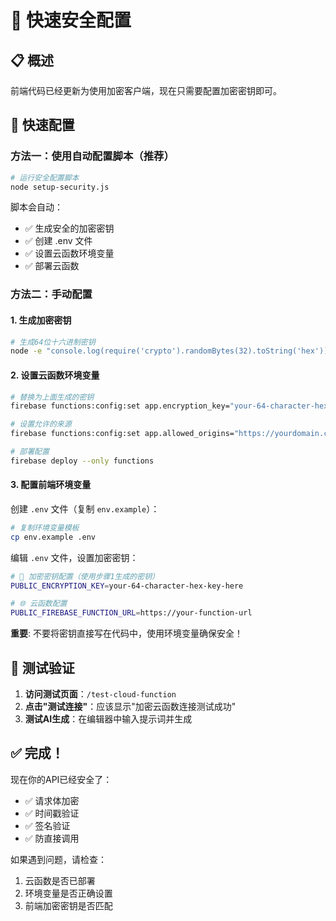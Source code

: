 # 🚀 快速安全配置

## 📋 概述

前端代码已经更新为使用加密客户端，现在只需要配置加密密钥即可。

## 🚀 快速配置

### 方法一：使用自动配置脚本（推荐）

```bash
# 运行安全配置脚本
node setup-security.js
```

脚本会自动：

- ✅ 生成安全的加密密钥
- ✅ 创建 .env 文件
- ✅ 设置云函数环境变量
- ✅ 部署云函数

### 方法二：手动配置

#### 1. 生成加密密钥

```bash
# 生成64位十六进制密钥
node -e "console.log(require('crypto').randomBytes(32).toString('hex'))"
```

#### 2. 设置云函数环境变量

```bash
# 替换为上面生成的密钥
firebase functions:config:set app.encryption_key="your-64-character-hex-key-here"

# 设置允许的来源
firebase functions:config:set app.allowed_origins="https://yourdomain.com,http://localhost:4321"

# 部署配置
firebase deploy --only functions
```

#### 3. 配置前端环境变量

创建 `.env` 文件（复制 `env.example`）：

```bash
# 复制环境变量模板
cp env.example .env
```

编辑 `.env` 文件，设置加密密钥：

```bash
# 🔐 加密密钥配置（使用步骤1生成的密钥）
PUBLIC_ENCRYPTION_KEY=your-64-character-hex-key-here

# 🌐 云函数配置
PUBLIC_FIREBASE_FUNCTION_URL=https://your-function-url
```

**重要**: 不要将密钥直接写在代码中，使用环境变量确保安全！

## 🧪 测试验证

1. **访问测试页面**：`/test-cloud-function`
2. **点击"测试连接"**：应该显示"加密云函数连接测试成功"
3. **测试AI生成**：在编辑器中输入提示词并生成

## ✅ 完成！

现在你的API已经安全了：

- ✅ 请求体加密
- ✅ 时间戳验证
- ✅ 签名验证
- ✅ 防直接调用

如果遇到问题，请检查：

1. 云函数是否已部署
2. 环境变量是否正确设置
3. 前端加密密钥是否匹配
